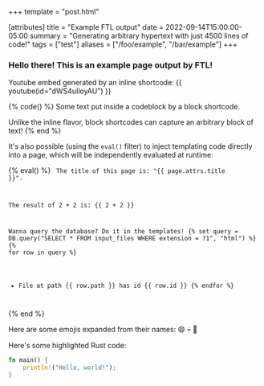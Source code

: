 +++
template = "post.html"

[attributes]
title = "Example FTL output"
date = 2022-09-14T15:00:00-05:00
summary = "Generating arbitrary hypertext with just 4500 lines of code!"
tags = ["test"]
aliases = ["/foo/example", "/bar/example"]
+++

### Hello there! This is an example page output by FTL!

Youtube embed generated by an inline shortcode: 
{{ youtube(id="dWS4uIloyAU") }}

{% code() %}
Some text put inside a codeblock by a block shortcode.

Unlike the inline flavor, block shortcodes can capture an arbitrary block of text!
{% end %}

It's also possible (using the `eval()` filter) to inject templating code directly into a page, which will be independently evaluated at runtime:

{% eval() %}
<code>
The title of this page is: "{{ page.attrs.title }}".

The result of 2 + 2 is: {{ 2 + 2 }}

Wanna query the database? Do it in the templates!
{% set query = DB.query("SELECT * FROM input_files WHERE extension = ?1", "html") %}
{% for row in query %}
- File at path {{ row.path }} has id {{ row.id }}
{% endfor %}
</code>
{% end %}

Here are some emojis expanded from their names: :smile: :skull: :eagle:

Here's some highlighted Rust code:
```rs
fn main() {
    println!("Hello, world!");
}
```